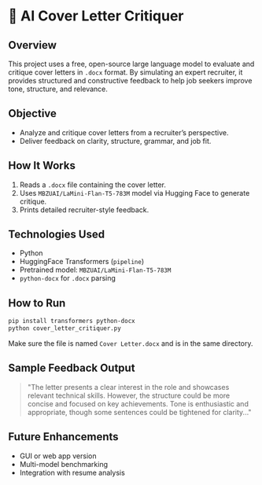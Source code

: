 # 🧠 AI Cover Letter Critiquer

## Overview
This project uses a free, open-source large language model to evaluate and critique cover letters in `.docx` format. By simulating an expert recruiter, it provides structured and constructive feedback to help job seekers improve tone, structure, and relevance.

## Objective
- Analyze and critique cover letters from a recruiter’s perspective.
- Deliver feedback on clarity, structure, grammar, and job fit.

## How It Works
1. Reads a `.docx` file containing the cover letter.
2. Uses `MBZUAI/LaMini-Flan-T5-783M` model via Hugging Face to generate critique.
3. Prints detailed recruiter-style feedback.

## Technologies Used
- Python
- HuggingFace Transformers (`pipeline`)
- Pretrained model: `MBZUAI/LaMini-Flan-T5-783M`
- `python-docx` for `.docx` parsing

## How to Run
```bash
pip install transformers python-docx
python cover_letter_critiquer.py
```

Make sure the file is named `Cover Letter.docx` and is in the same directory.

## Sample Feedback Output
> "The letter presents a clear interest in the role and showcases relevant technical skills. However, the structure could be more concise and focused on key achievements. Tone is enthusiastic and appropriate, though some sentences could be tightened for clarity..."

## Future Enhancements
- GUI or web app version
- Multi-model benchmarking
- Integration with resume analysis
